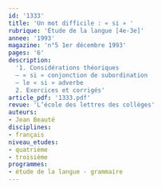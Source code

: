 ```yaml
---
id: '1333'
title: 'Un mot difficile : « si » '
rubrique: 'Étude de la langue [4e-3e]'
annee: '1993'
magazine: 'n°5 1er décembre 1993'
pages: '6'
description: 
  '1. Considérations théoriques
  – « si » conjonction de subordination
  – le « si » adverbe
  2. Exercices et corrigés'
article_pdf: '1333.pdf'
revue: 'L’école des lettres des collèges'
auteurs:
- Jean Beauté
disciplines:
- français
niveau_etudes:
- quatrième
- troisième
programmes:
- étude de la langue - grammaire
---
```

